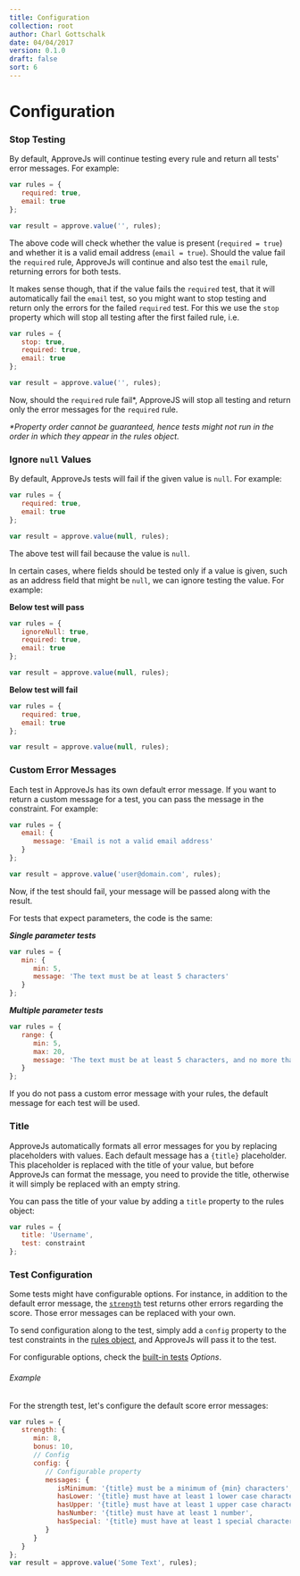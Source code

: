 ```yaml
---
title: Configuration
collection: root
author: Charl Gottschalk
date: 04/04/2017
version: 0.1.0
draft: false
sort: 6
---
```


# Configuration

### Stop Testing

By default, ApproveJs will continue testing every rule and return all tests' error messages. For example:

```javascript
var rules = {
   required: true,
   email: true
};

var result = approve.value('', rules);
```

The above code will check whether the value is present (`required = true`) and whether it is a valid email address (`email = true`). Should the value fail the `required` rule, ApproveJs will continue and also test the `email` rule, returning errors for both tests.

It makes sense though, that if the value fails the `required` test, that it will automatically fail the `email` test, so you might want to stop testing and return only the errors for the failed `required` test. For this we use the `stop` property which will stop all testing after the first failed rule, i.e.

```javascript
var rules = {
   stop: true,
   required: true,
   email: true
};

var result = approve.value('', rules);
```

Now, should the `required` rule fail\*, ApproveJS will stop all testing and return only the error messages for the `required` rule.

_\*Property order cannot be guaranteed, hence tests might not run in the order in which they appear in the rules object._

### Ignore `null` Values

By default, ApproveJs tests will fail if the given value is `null`. For example:

```javascript
var rules = {
   required: true,
   email: true
};

var result = approve.value(null, rules);
```

The above test will fail because the value is `null`.

In certain cases, where fields should be tested only if a value is given, such as an address field that might be `null`, we can ignore testing the value. For example:

**Below test will pass**

```javascript
var rules = {
   ignoreNull: true,
   required: true,
   email: true
};

var result = approve.value(null, rules);
```

**Below test will fail**

```javascript
var rules = {
   required: true,
   email: true
};

var result = approve.value(null, rules);
```

### Custom Error Messages

Each test in ApproveJs has its own default error message. If you want to return a custom message for a test, you can pass the message in the constraint. For example:

```javascript
var rules = {
   email: {
      message: 'Email is not a valid email address'
   }
};

var result = approve.value('user@domain.com', rules);
```

Now, if the test should fail, your message will be passed along with the result.

For tests that expect parameters, the code is the same:

***Single parameter tests***

```javascript
var rules = {
   min: {
      min: 5,
      message: 'The text must be at least 5 characters'
   }
};
```

***Multiple parameter tests***

```javascript
var rules = {
   range: {
      min: 5,
      max: 20,
      message: 'The text must be at least 5 characters, and no more than 20 characters'
   }
};
```

If you do not pass a custom error message with your rules, the default message for each test will be used. 

### Title

ApproveJs automatically formats all error messages for you by replacing placeholders with values. Each default message has a `{title}` placeholder. This placeholder is replaced with the title of your value, but before ApproveJs can format the message, you need to provide the title, otherwise it will simply be replaced with an empty string.

You can pass the title of your value by adding a `title` property to the rules object:

```javascript
var rules = {
   title: 'Username',
   test: constraint
};
```

### Test Configuration

Some tests might have configurable options. For instance, in addition to the default error message, the [`strength`](/approvejs/docs/tests/#strength) test returns other errors regarding the score. Those error messages can be replaced with your own.

To send configuration along to the test, simply add a `config` property to the test constraints in the [rules object](/approvejs/docs/validation/#rules-object), and ApproveJs will pass it to the test.

For configurable options, check the [built-in tests](/approvejs/docs/tests) *Options*.

###### Example

For the strength test, let's configure the default score error messages:

```javascript
var rules = {
   strength: {
      min: 8,
      bonus: 10,
      // Config
      config: {
         // Configurable property
         messages: {
            isMinimum: '{title} must be a minimum of {min} characters',
            hasLower: '{title} must have at least 1 lower case character',
            hasUpper: '{title} must have at least 1 upper case character',
            hasNumber: '{title} must have at least 1 number',
            hasSpecial: '{title} must have at least 1 special character'
         }
      }
   }
};
var result = approve.value('Some Text', rules);
```